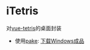 # iTetris

对[vue-tetris](https://github.com/Binaryify/vue-tetris)的桌面封装


+ 使用[pake](https://github.com/tw93/Pake): [下载Windows成品](https://github.com/TaceyWong/itetris/releases/download/0.1.0/iTetris.msi)